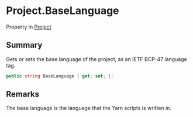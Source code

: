 # Project.BaseLanguage

Property in [Project](/docs/api/csharp/yarn.compiler.project.md)

## Summary


Gets or sets the base language of the project, as an IETF BCP-47
language tag.


```csharp
public string BaseLanguage { get; set; };
```

## Remarks


The base language is the language that the Yarn scripts is written
in.


